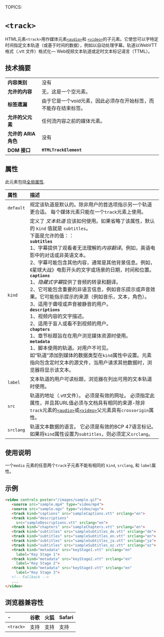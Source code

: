 TOPICS: <track>

# `<track>`

HTML元素`<track>`用作媒体元素[`<audio>`](/zh-hans/webfrontend/<audio>)和
[`<video>`](/zh-hans/webfrontend/<video>)的子元素。它使您可以字特定时间指定文本轨道（或基于时间的数据），例如以自动处理字幕。轨道以WebVTT格式（.vtt
文件）格式化— Web视频文本轨道或定时文本标记语言（TTML）。

## 技术摘要

|  |  |
| :-- | :-- |
| **内容类别** | 没有 |
| **允许的内容** | 无，这是一个空元素。 |
| **标签遗漏** | 由于它是一个void元素，因此必须存在开始标签，而不能存在结束标签。 |
| **允许的父元素** | 任何流内容之前的媒体元素。 |
| **允许的 ARIA 角色** | 没有 |
| **DOM 接口** | **`HTMLTrackElement`** |

## 属性

此元素包括[全局属性](/zh-hans/webfrontend/HTML_Global_Attributes).

| 属性 | 描述 |
| :-- | :-- |
| `default` | 规定该轨道是默认的。除非用户的首选项指示另一个轨道更合适。 每个媒体元素只能在一个`track`元素上使用。 |
| `kind` | 定义了 *文本轨道* 应该如何使用。如果省略了该属性，默认的 `kind` 值就是 `subtitles`。<br> 下面是允许的值：：<br> **`subtitles`** <br> 1、字幕提供了观看者无法理解的*内容翻译*。例如，英语电影中的对话或非英语文本。<br> 2、字幕可能包含其他内容，通常是其他背景信息。例如，《星球大战》电影开头的文字或场景的日期，时间和位置。<br> **`captions`** <br> 1、*隐藏式字幕*提供了音频的转录和翻译。<br> 2、它可能包含重要的非语言信息，例如音乐提示或声音效果。它可能指示提示的来源（例如音乐，文本，角色）。<br> 3、适用于聋哑或声音被静音的用户。<br> **`descriptions`** <br> 1、视频内容的文字描述。<br> 2、适用于盲人或看不到视频的用户。<br> **`chapters`** <br> 1、章节标题旨在在用户浏览媒体资源时使用。<br> **`metadata`** <br> 1、脚本使用的轨道。对用户不可见。<br>如“轨道”添加到媒体的数据类型在`kind`属性中设置。元素指向包含定时文本的源文件，当用户请求其他数据时，浏览器将显示该文本。|
| `label` | 文本轨道的用户可读标题，浏览器在列出可用的文本轨道时使用。 |
| `src` | 轨道的地址（.vtt文件）。 必须是有效的网址。 必须指定此属性，并且其URL值必须与文档具有相同的来源-除非`track`元素的[`<audio>`](/zh-hans/webfrontend/<audio>)或[`<video>`](/zh-hans/webfrontend/<video>)父元素具有`crossorigin`属性。|
| `srclang` | 轨道文本数据的语言。 它必须是有效的BCP 47语言标记。 如果将`kind`属性设置为`subtitles`，则必须定义`srclang`。 |

## 使用说明

一个`media` 元素的任意两个`track`子元素不能有相同的 `kind`, `srclang`, 和 `label`属性。

## 示例

```html
<video controls poster="/images/sample.gif">
   <source src="sample.mp4" type="video/mp4">
   <source src="sample.ogv" type="video/ogv">
   <track kind="captions" src="sampleCaptions.vtt" srclang="en">
   <track kind="descriptions"
     src="sampleDescriptions.vtt" srclang="en">
   <track kind="chapters" src="sampleChapters.vtt" srclang="en">
   <track kind="subtitles" src="sampleSubtitles_de.vtt" srclang="de">
   <track kind="subtitles" src="sampleSubtitles_en.vtt" srclang="en">
   <track kind="subtitles" src="sampleSubtitles_ja.vtt" srclang="ja">
   <track kind="subtitles" src="sampleSubtitles_oz.vtt" srclang="oz">
   <track kind="metadata" src="keyStage1.vtt" srclang="en"
     label="Key Stage 1">
   <track kind="metadata" src="keyStage2.vtt" srclang="en"
     label="Key Stage 2">
   <track kind="metadata" src="keyStage3.vtt" srclang="en"
     label="Key Stage 3">
   <!-- Fallback -->
   ...
</video>
```

## 浏览器兼容性

| - | 谷歌 | 火狐 | Safari |
| :--- | :--- | :--- | :--- |
| `<track>` | 支持 | 支持 | 支持 |
